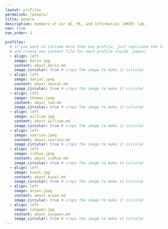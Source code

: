 ```yaml
---
layout: profiles
permalink: /people/
title: people
description: members of our AI, ML, and Information (AMIR) lab. 
nav: true
nav_order: 1

profiles:
  # if you want to include more than one profile, just replicate the following block
  # and create one content file for each profile inside _pages/
  - align: left
    image: darin.jpg
    content: about_darin.md
    image_circular: true # crops the image to make it circular
  - align: left
    image: danial.jpeg
    content: about_danial.md
    image_circular: true # crops the image to make it circular
  - align: left
    image: thomas.jpeg
    content: about_tom.md
    image_circular: true # crops the image to make it circular
  - align: left
    image: william.jpg
    content: about_william.md
    image_circular: true # crops the image to make it circular
  - align: left
    image: savrina.jpeg
    content: about_savrina.md
    image_circular: true # crops the image to make it circular
  - align: left
    image: vidhya.jpeg
    content: about_vidhya.md
    image_circular: true # crops the image to make it circular
  - align: left
    image: kunal.jpg
    content: about_kunal.md
    image_circular: true # crops the image to make it circular
  - align: left
    image: aryan.jpeg
    content: about_aryan.md
    image_circular: true # crops the image to make it circular
  - align: left
    image: sungwon.jpg
    content: about_sungwon.md
    image_circular: true # crops the image to make it circular
---
```

